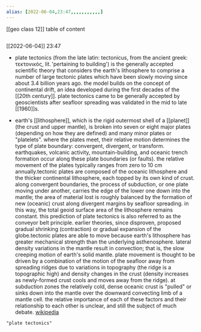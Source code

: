 ```yaml
---
alias: [2022-06-04,23:47,,,,,,,,,,,]
---
```

[[geo class 12]]
table of content
```toc
```

[[2022-06-04]] 23:47
- plate tectonics (from the late latin: tectonicus, from the ancient greek: τεκτονικός, lit. 'pertaining to building') is the generally accepted scientific theory that considers the earth's lithosphere to comprise a number of large tectonic plates which have been slowly moving since about 3.4 billion years ago. the model builds on the concept of continental drift, an idea developed during the first decades of the [[20th century]]. plate tectonics came to be generally accepted by geoscientists  after seafloor spreading was validated in the mid to late [[1960]]s.

- earth's [[lithosphere]], which is the rigid outermost shell of a [[planet]] (the crust and upper mantle), is broken into seven or eight major plates (depending on how they are defined) and many minor plates or "platelets". where the plates meet, their relative motion determines the type of plate boundary: convergent, divergent, or transform. earthquakes, volcanic activity, mountain-building, and oceanic trench formation occur along these plate boundaries (or faults). the relative movement of the plates typically ranges from zero to 10 cm annually.tectonic plates are composed of the oceanic lithosphere and the thicker continental lithosphere, each topped by its own kind of crust. along convergent boundaries, the process of subduction, or one plate moving under another, carries the edge of the lower one down into the mantle; the area of material lost is roughly balanced by the formation of new (oceanic) crust along divergent margins by seafloor spreading. in this way, the total geoid surface area of the lithosphere remains constant. this prediction of plate tectonics is also referred to as the conveyor belt principle. earlier theories, since disproven, proposed gradual shrinking (contraction) or gradual expansion of the globe.tectonic plates are able to move because earth's lithosphere has greater mechanical strength than the underlying asthenosphere. lateral density variations in the mantle result in convection; that is, the slow creeping motion of earth's solid mantle. plate movement is thought to be driven by a combination of the motion of the seafloor away from spreading ridges due to variations in topography (the ridge is a topographic high) and density changes in the crust (density increases as newly-formed crust cools and moves away from the ridge). at subduction zones the relatively cold, dense oceanic crust is "pulled" or sinks down into the mantle over the downward convecting limb of a mantle cell. the relative importance of each of these factors and their relationship to each other is unclear, and still the subject of much debate.
[wikipedia](https://en.wikipedia.org/wiki/plate%20tectonics)
```query
"plate tectonics"
```